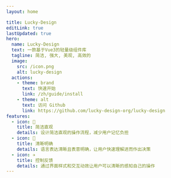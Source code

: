 ```yaml
---
layout: home

title: Lucky-Design
editLink: true
lastUpdated: true
hero:
  name: Lucky-Design
  text: 一款基于Vue3的轻量级组件库
  tagline: 简洁, 强大, 美观, 高效的
  image:
    src: /icon.png
    alt: lucky-design
  actions:
    - theme: brand
      text: 快速开始
      link: /zh/guide/install
    - theme: alt
      text: 访问 Github
      link: https://github.com/lucky-design-org/lucky-design
features:
  - icon: 🔨
    title: 简洁直观
    details: 设计简洁直观的操作流程，减少用户记忆负担
  - icon: 🧩
    title: 清晰明确
    details: 语言表达清晰且表意明确，让用户快速理解进而作出决策
  - icon: ✈️
    title: 控制反馈
    details: 通过界面样式和交互动效让用户可以清晰的感知自己的操作
---
```

